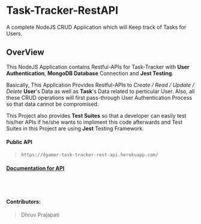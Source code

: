 # Task-Tracker-RestAPI

A complete NodeJS CRUD Application which will Keep track of Tasks for Users.

## OverView

This NodeJS Application contains Restful-APIs for Task-Tracker with **User Authentication**, **MongoDB Database** Connection and **Jest Testing**.

Basically, This Application Provides Restful-APIs to _Create / Read / Update / Delete_ **User**'s Data as well as **Task**'s Data related to perticular User.
Also, all these CRUD operations will first pass-through User Authentication Process so that data cannot be compromised.

This Project also provides **Test Suites** so that a developer can easily test his/her APIs if he/she wants to impliment this code afterwards and
Test Suites in this Project are using **Jest** Testing Framework.

#### Public API

> ```
> https://dgamer-task-tracker-rest-api.herokuapp.com/
> ```

#### [Documentation for API](/DOCS.md)

<br>
<br>

#### Contributors:

> Dhruv Prajapati
